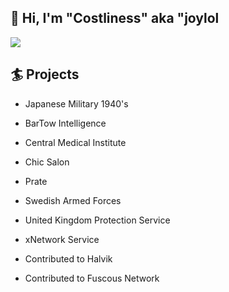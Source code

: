 ## 👋 Hi, I'm "Costliness" aka "joylol
![](https://komarev.com/ghpvc/?username=costliness)

## 🏄‍ Projects
*  Japanese Military 1940's
*  BarTow Intelligence
*  Central Medical Institute
*  Chic Salon
*  Prate
*  Swedish Armed Forces
*  United Kingdom Protection Service
*  xNetwork Service

*  Contributed to Halvik
*  Contributed to Fuscous Network
